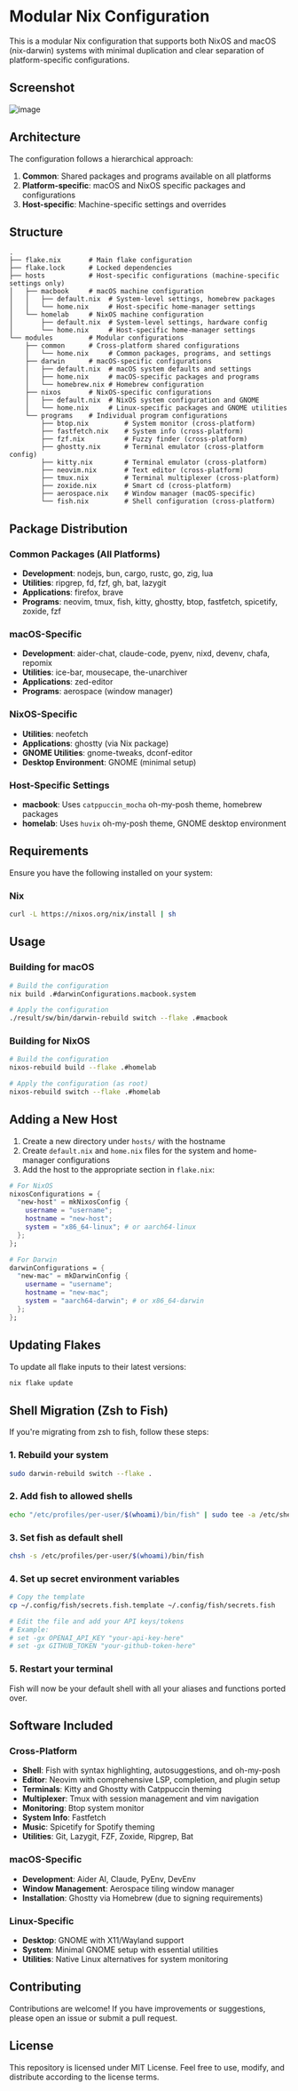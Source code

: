 # Modular Nix Configuration

This is a modular Nix configuration that supports both NixOS and macOS (nix-darwin) systems with minimal duplication and clear separation of platform-specific configurations.

## Screenshot
![image](https://raw.githubusercontent.com/FormalSnake/dotfiles/main/assets/screenshot.png)

## Architecture

The configuration follows a hierarchical approach:

1. **Common**: Shared packages and programs available on all platforms
2. **Platform-specific**: macOS and NixOS specific packages and configurations
3. **Host-specific**: Machine-specific settings and overrides

## Structure

```
.
├── flake.nix       # Main flake configuration
├── flake.lock      # Locked dependencies
├── hosts           # Host-specific configurations (machine-specific settings only)
│   ├── macbook     # macOS machine configuration
│   │   ├── default.nix  # System-level settings, homebrew packages
│   │   └── home.nix     # Host-specific home-manager settings
│   └── homelab     # NixOS machine configuration  
│       ├── default.nix  # System-level settings, hardware config
│       └── home.nix     # Host-specific home-manager settings
└── modules         # Modular configurations
    ├── common      # Cross-platform shared configurations
    │   └── home.nix     # Common packages, programs, and settings
    ├── darwin      # macOS-specific configurations
    │   ├── default.nix  # macOS system defaults and settings
    │   ├── home.nix     # macOS-specific packages and programs
    │   └── homebrew.nix # Homebrew configuration
    ├── nixos       # NixOS-specific configurations
    │   ├── default.nix  # NixOS system configuration and GNOME
    │   └── home.nix     # Linux-specific packages and GNOME utilities
    └── programs    # Individual program configurations
        ├── btop.nix         # System monitor (cross-platform)
        ├── fastfetch.nix    # System info (cross-platform)
        ├── fzf.nix          # Fuzzy finder (cross-platform)
        ├── ghostty.nix      # Terminal emulator (cross-platform config)
        ├── kitty.nix        # Terminal emulator (cross-platform)
        ├── neovim.nix       # Text editor (cross-platform)
        ├── tmux.nix         # Terminal multiplexer (cross-platform)
        ├── zoxide.nix       # Smart cd (cross-platform)
        ├── aerospace.nix    # Window manager (macOS-specific)
        └── fish.nix         # Shell configuration (cross-platform)
```

## Package Distribution

### Common Packages (All Platforms)
- **Development**: nodejs, bun, cargo, rustc, go, zig, lua
- **Utilities**: ripgrep, fd, fzf, gh, bat, lazygit
- **Applications**: firefox, brave
- **Programs**: neovim, tmux, fish, kitty, ghostty, btop, fastfetch, spicetify, zoxide, fzf

### macOS-Specific
- **Development**: aider-chat, claude-code, pyenv, nixd, devenv, chafa, repomix
- **Utilities**: ice-bar, mousecape, the-unarchiver
- **Applications**: zed-editor
- **Programs**: aerospace (window manager)

### NixOS-Specific  
- **Utilities**: neofetch
- **Applications**: ghostty (via Nix package)
- **GNOME Utilities**: gnome-tweaks, dconf-editor
- **Desktop Environment**: GNOME (minimal setup)

### Host-Specific Settings
- **macbook**: Uses `catppuccin_mocha` oh-my-posh theme, homebrew packages
- **homelab**: Uses `huvix` oh-my-posh theme, GNOME desktop environment

## Requirements
Ensure you have the following installed on your system:

### Nix
```sh
curl -L https://nixos.org/nix/install | sh
```

## Usage

### Building for macOS

```bash
# Build the configuration
nix build .#darwinConfigurations.macbook.system

# Apply the configuration
./result/sw/bin/darwin-rebuild switch --flake .#macbook
```

### Building for NixOS

```bash
# Build the configuration
nixos-rebuild build --flake .#homelab

# Apply the configuration (as root)
nixos-rebuild switch --flake .#homelab
```

## Adding a New Host

1. Create a new directory under `hosts/` with the hostname
2. Create `default.nix` and `home.nix` files for the system and home-manager configurations
3. Add the host to the appropriate section in `flake.nix`:

```nix
# For NixOS
nixosConfigurations = {
  "new-host" = mkNixosConfig {
    username = "username";
    hostname = "new-host";
    system = "x86_64-linux"; # or aarch64-linux
  };
};

# For Darwin
darwinConfigurations = {
  "new-mac" = mkDarwinConfig {
    username = "username";
    hostname = "new-mac";
    system = "aarch64-darwin"; # or x86_64-darwin
  };
};
```

## Updating Flakes

To update all flake inputs to their latest versions:

```sh
nix flake update
```

## Shell Migration (Zsh to Fish)

If you're migrating from zsh to fish, follow these steps:

### 1. Rebuild your system
```bash
sudo darwin-rebuild switch --flake .
```

### 2. Add fish to allowed shells
```bash
echo "/etc/profiles/per-user/$(whoami)/bin/fish" | sudo tee -a /etc/shells
```

### 3. Set fish as default shell
```bash
chsh -s /etc/profiles/per-user/$(whoami)/bin/fish
```

### 4. Set up secret environment variables
```bash
# Copy the template
cp ~/.config/fish/secrets.fish.template ~/.config/fish/secrets.fish

# Edit the file and add your API keys/tokens
# Example:
# set -gx OPENAI_API_KEY "your-api-key-here"
# set -gx GITHUB_TOKEN "your-github-token-here"
```

### 5. Restart your terminal
Fish will now be your default shell with all your aliases and functions ported over.

## Software Included

### Cross-Platform
- **Shell**: Fish with syntax highlighting, autosuggestions, and oh-my-posh
- **Editor**: Neovim with comprehensive LSP, completion, and plugin setup
- **Terminals**: Kitty and Ghostty with Catppuccin theming
- **Multiplexer**: Tmux with session management and vim navigation
- **Monitoring**: Btop system monitor
- **System Info**: Fastfetch
- **Music**: Spicetify for Spotify theming
- **Utilities**: Git, Lazygit, FZF, Zoxide, Ripgrep, Bat

### macOS-Specific
- **Development**: Aider AI, Claude, PyEnv, DevEnv
- **Window Management**: Aerospace tiling window manager
- **Installation**: Ghostty via Homebrew (due to signing requirements)

### Linux-Specific  
- **Desktop**: GNOME with X11/Wayland support
- **System**: Minimal GNOME setup with essential utilities
- **Utilities**: Native Linux alternatives for system monitoring

## Contributing

Contributions are welcome! If you have improvements or suggestions, please open an issue or submit a pull request.

## License

This repository is licensed under MIT License. Feel free to use, modify, and distribute according to the license terms.
